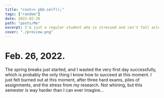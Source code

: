 ```yaml
---
title: "cout<< pbb.self();"
tags: ["random"]
date: 2022-02-26
path: "posts/Me"
excerpt: I'm just a regular student who is stressed and can't fall asleep every night. I have lots to say to this world, but no one is listening, not because people intended ignoring me, just because I'm not that important, and we all understand that. So, I decided to create this post to spit out some random nonsense, which shall make me feel a little bit better.
cover: "./preview.png"
---
```


# Feb. 26, 2022. 
The spring breaks just started, and I wasted the very first day successfully, which is probably the only thing I know how to succeed at this moment. I just felt burned out at this moment, after three hard exams, piles of assignments, and the stress from my research.
Not whining, but this semester is way harder than I can ever imagine...
